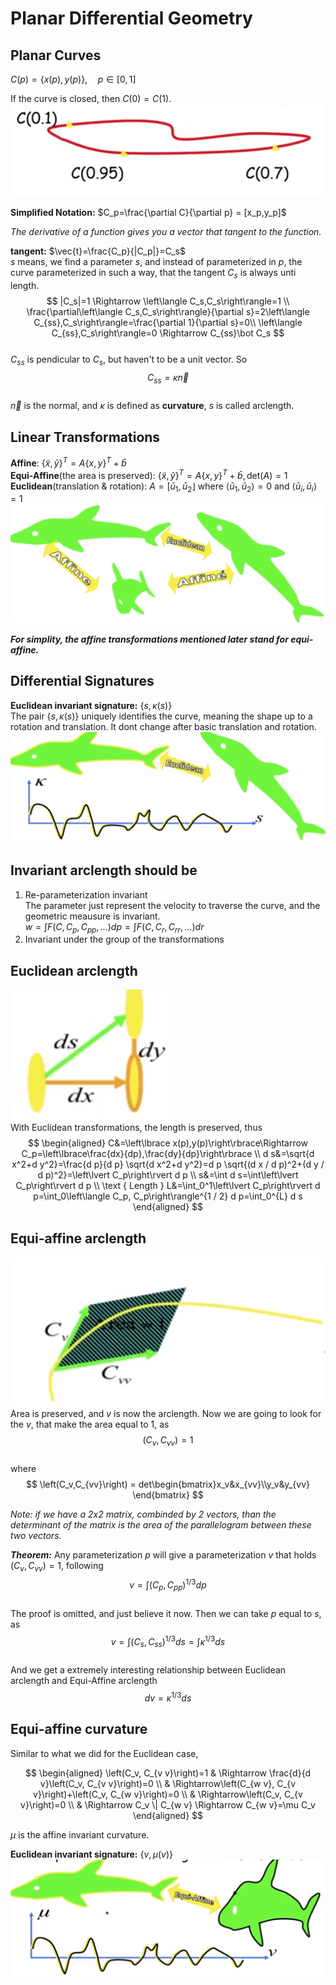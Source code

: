 # Planar Differential Geometry

## Planar Curves
$C(p)=\left\lbrace x(p),y(p)\right\rbrace,\quad p\in\left[0,1\right]$

If the curve is closed, then $C(0)=C(1)$.
![](img/2022-10-28-19-11-17.png)

**Simplified Notation:** $C_p=\frac{\partial C}{\partial p} = [x_p,y_p]$ 

*The derivative of a function gives you a vector that tangent to the function.*  

**tangent:** $\vec{t}=\frac{C_p}{|C_p|}=C_s$  
$s$ means, we find a parameter $s$, and instead of parameterized in $p$, the curve parameterized in such a way, that the tangent $C_s$ is always unti length.  
$$
|C_s|=1 \Rightarrow \left\langle C_s,C_s\right\rangle=1 \\
\frac{\partial\left\langle C_s,C_s\right\rangle}{\partial s}=2\left\langle C_{ss},C_s\right\rangle=\frac{\partial 1}{\partial s}=0\\
\left\langle C_{ss},C_s\right\rangle=0 \Rightarrow C_{ss}\bot C_s
$$  
$C_{ss}$ is pendicular to $C_s$, but haven't to be a unit vector. So  
$$
C_{ss} = \kappa\vec{n}
$$  
$\vec{n}$ is the normal, and $\kappa$ is defined as **curvature**, $s$ is called arclength.

## Linear Transformations
**Affine**: $\{\tilde{x}, \tilde{y}\}^T=A\{x, y\}^T+\bar{b}$  
**Equi-Affine**(the area is preserved): $\{\tilde{x}, \tilde{y}\}^T=A\{x, y\}^T+\bar{b}, \text{det}(A)=1$  
**Euclidean**(translation & rotation): $A=\left[\bar{u}_1, \bar{u}_2\right\rfloor \text { where }\left\langle\bar{u}_1, \bar{u}_2\right\rangle=0 \text { and }\left\langle\bar{u}_i, \bar{u}_i\right\rangle=1$
![](img/2022-10-28-20-38-52.png)

***For simplity, the affine transformations mentioned later stand for equi-affine.*** 

## Differential Signatures
**Euclidean invariant signature:** $\left\lbrace s,\kappa(s)\right\rbrace$  
The pair $\left\lbrace s,\kappa(s)\right\rbrace$ uniquely identifies the curve, meaning the shape up to a rotation and translation. It dont change after basic translation and rotation.
![](img/2022-10-29-17-32-30.png)

## Invariant arclength should be
1. Re-parameterization invariant  
The parameter just represent the velocity to traverse the curve, and the geometric meausure is invariant.  
$w=\int F\left(C, C_p, C_{p p}, \ldots\right) d p=\int F\left(C, C_r, C_{r r}, \ldots\right) d r$
2. Invariant under the group of the transformations

## Euclidean arclength
![](img/2022-10-29-15-26-10.png)  
With Euclidean transformations, the length is preserved, thus  
$$
\begin{aligned}
C&=\left\lbrace x(p),y(p)\right\rbrace\Rightarrow C_p=\left\lbrace\frac{dx}{dp},\frac{dy}{dp}\right\rbrace \\
d s&=\sqrt{d x^2+d y^2}=\frac{d p}{d p} \sqrt{d x^2+d y^2}=d p \sqrt{(d x / d p)^2+(d y / d p)^2}=\left\lvert C_p\right\rvert d p \\
s&=\int d s=\int\left\lvert C_p\right\rvert d p \\
\text { Length } L&=\int_0^1\left\lvert C_p\right\rvert d p=\int_0\left\langle C_p, C_p\right\rangle^{1 / 2} d p=\int_0^{L} d s
\end{aligned}
$$  

## Equi-affine arclength
![](img/2022-10-29-16-32-06.png)  
Area is preserved, and $v$ is now the arclength. Now we are going to look for the $v$, that make the area equal to 1, as  
$$
\left(C_v,C_{vv}\right)=1
$$  
where  
$$
\left(C_v,C_{vv}\right) = det\begin{bmatrix}x_v&x_{vv}\\y_v&y_{vv} \end{bmatrix}
$$  

*Note: if we have a 2x2 matrix, combinded by 2 vectors, than the determinant of the matrix is the area of the parallelogram between these two vectors.*  

***Theorem:*** Any parameterization $p$ will give a parameterization $v$ that holds $\left(C_v,C_{vv}\right)=1$, following  
$$
v=\int\left(C_p, C_{p p}\right)^{1 / 3} d p
$$  
The proof is omitted, and just believe it now. 
Then we can take $p$ equal to $s$, as  
$$
v=\int\left(C_s, C_{s s}\right)^{1 / 3} d s = \int \kappa^{1 / 3} d s
$$  
And we get a extremely interesting relationship between Euclidean arclength and Equi-Affine arclength  
$$
dv=\kappa^{1/3}ds
$$  

## Equi-affine curvature
Similar to what we did for the Euclidean case,  

$$
\begin{aligned}
\left(C_v, C_{v v}\right)=1 & \Rightarrow \frac{d}{d v}\left(C_v, C_{v v}\right)=0 \\
& \Rightarrow\left(C_{w v}, C_{v v}\right)+\left(C_v, C_{w v}\right)=0 \\
& \Rightarrow\left(C_v, C_{v v}\right)=0 \\
& \Rightarrow C_v \| C_{w v} \Rightarrow C_{w v}=\mu C_v
\end{aligned}
$$  

$\mu$ is the affine invariant curvature.  

**Euclidean invariant signature:** $\left\lbrace v,\mu(v)\right\rbrace$  
![](img/2022-10-29-17-26-57.png)
